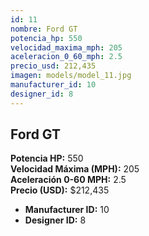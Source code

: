 ```yaml
---
id: 11
nombre: Ford GT
potencia_hp: 550
velocidad_maxima_mph: 205
aceleracion_0_60_mph: 2.5
precio_usd: 212,435
imagen: models/model_11.jpg
manufacturer_id: 10
designer_id: 8
---
```


## Ford GT

**Potencia HP:** 550  
**Velocidad Máxima (MPH):** 205  
**Aceleración 0-60 MPH:** 2.5  
**Precio (USD):** $212,435

* **Manufacturer ID:** 10
* **Designer ID:** 8
